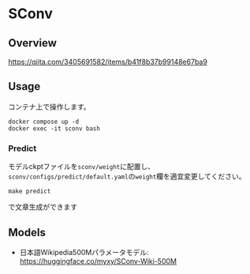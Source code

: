 # SConv

## Overview
https://qiita.com/3405691582/items/b41f8b37b99148e67ba9

## Usage
コンテナ上で操作します。
```
docker compose up -d
docker exec -it sconv bash
```
### Predict
モデルckptファイルを`sconv/weight`に配置し、`sconv/configs/predict/default.yaml`の`weight`欄を適宜変更してください。
```
make predict
```
で文章生成ができます

## Models
* 日本語Wikipedia500Mパラメータモデル: https://huggingface.co/myxy/SConv-Wiki-500M